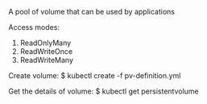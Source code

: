 A pool of volume that can be used by applications

Access modes: 
1. ReadOnlyMany
2. ReadWriteOnce
3. ReadWriteMany

Create volume: 
$ kubectl create -f pv-definition.yml 

Get the details of volume: 
$ kubectl get persistentvolume